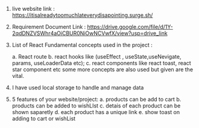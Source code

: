 1. live website link : https://itisalreadytoomuchlateverydisapointing.surge.sh/

2. Requirement Document Link : https://drive.google.com/file/d/1Y-2qdDNZVSWhr4aOiCBUR0NiOwNCVwfX/view?usp=drive_link

3. List of React Fundamental concepts used in the project :

    a. React route
    b. react hooks like (useEffect , useState,useNevigate, params, useLoaderData etc);
    c. react components like react toast, react star component etc
some more concepts are also used but given are the vital.

4. I have used local storage to handle and manage data

5. 5 features of your website/project:
    a. products can be add to cart
    b. products can be added to wishLIst
    c. detais of each product can be shown saparetly
    d. each product has a unique link
    e. show toast on adding to cart or wishList 
